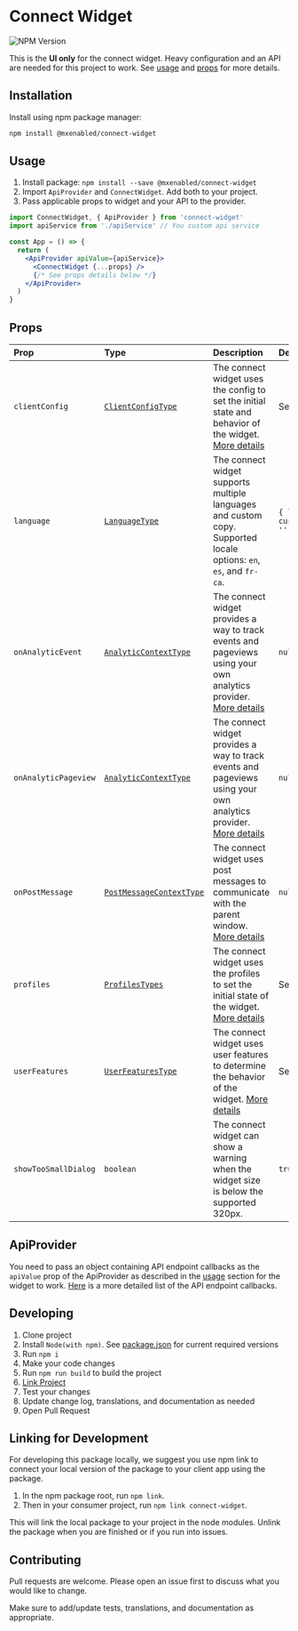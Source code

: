 # Connect Widget

![NPM Version](https://img.shields.io/npm/v/%40mxenabled%2Fconnect-widget)

This is the **UI only** for the connect widget. Heavy configuration and an API are needed for this project to work. See [usage](#usage) and [props](#props) for more details.

## Installation

Install using npm package manager:

```bash
npm install @mxenabled/connect-widget
```

## Usage

1. Install package: `npm install --save @mxenabled/connect-widget`
2. Import `ApiProvider` and `ConnectWidget`. Add both to your project.
3. Pass applicable props to widget and your API to the provider.

```jsx
import ConnectWidget, { ApiProvider } from 'connect-widget'
import apiService from './apiService' // You custom api service

const App = () => {
  return (
    <ApiProvider apiValue={apiService}>
      <ConnectWidget {...props} />
      {/* See props details below */}
    </ApiProvider>
  )
}
```

## Props

| **Prop**             | **Type**                                                | **Description**                                                                                                                                           | **Default**                                   |
| :------------------- | :------------------------------------------------------ | :-------------------------------------------------------------------------------------------------------------------------------------------------------- | :-------------------------------------------- |
| `clientConfig`       | [`ClientConfigType`](./typings/connectProps.d.ts)       | The connect widget uses the config to set the initial state and behavior of the widget. [More details](./docs/CLIENT_CONFIG.md)                           | See more details                              |
| `language`           | [`LanguageType`](./typings/connectProps.d.ts)           | The connect widget supports multiple languages and custom copy. Supported locale options: `en`, `es`, and `fr-ca`.                                        | `{ locale: 'en', custom_copy_namespace: '' }` |
| `onAnalyticEvent`    | [`AnalyticContextType`](./typings/connectProps.d.ts)    | The connect widget provides a way to track events and pageviews using your own analytics provider. [More details](./docs/ANALYTICS.md#onanalyticevent)    | `null`                                        |
| `onAnalyticPageview` | [`AnalyticContextType`](./typings/connectProps.d.ts)    | The connect widget provides a way to track events and pageviews using your own analytics provider. [More details](./docs/ANALYTICS.md#onanalyticpageview) | `null`                                        |
| `onPostMessage`      | [`PostMessageContextType`](./typings/connectProps.d.ts) | The connect widget uses post messages to communicate with the parent window. [More details](./docs/POST_MESSAGES.md)                                      | `null`                                        |
| `profiles`           | [`ProfilesTypes`](./typings/connectProps.d.ts)          | The connect widget uses the profiles to set the initial state of the widget. [More details](./docs/PROFILES.md)                                           | See more details                              |
| `userFeatures`       | [`UserFeaturesType`](./typings/connectProps.d.ts)       | The connect widget uses user features to determine the behavior of the widget. [More details](./docs/USER_FEATURES.md)                                    | See more details                              |
| `showTooSmallDialog` | `boolean`                                               | The connect widget can show a warning when the widget size is below the supported 320px.                                                                  | `true`                                        |

## ApiProvider

You need to pass an object containing API endpoint callbacks as the `apiValue` prop of the ApiProvider as described in the [usage](#usage) section for the widget to work. [Here](./docs/APIDOCUMENTATION.md) is a more detailed list of the API endpoint callbacks.

## Developing

1. Clone project
2. Install `Node(with npm)`. See [package.json](/package.json) for current required versions
3. Run `npm i`
4. Make your code changes
5. Run `npm run build` to build the project
6. [Link Project](#linking-for-development)
7. Test your changes
8. Update change log, translations, and documentation as needed
9. Open Pull Request

## Linking for Development

For developing this package locally, we suggest you use npm link to connect your local version of the package to your client app using the package.

1. In the npm package root, run `npm link`.
2. Then in your consumer project, run `npm link connect-widget`.

This will link the local package to your project in the node modules. Unlink the package when you are finished or if you run into issues.

## Contributing

Pull requests are welcome. Please open an issue first to discuss what you would like to change.

Make sure to add/update tests, translations, and documentation as appropriate.
